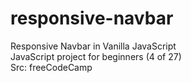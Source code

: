# responsive-navbar
Responsive Navbar in Vanilla JavaScript </br>
JavaScript project for beginners (4 of 27) </br>
Src: freeCodeCamp </br>
